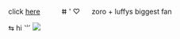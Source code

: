 click [here](https://luzo.straw.page) ‎ ‎ ‎ ‎ ‎ ‎ ‎ ‎ ‎ ‎ ⵌ ' ♡ ‎ ‎ ‎ ‎ ‎ ‎ ‎ ‎ ‎ ‎ zoro + luffys biggest fan

 ⇆ hi ⺌                   ![](https://64.media.tumblr.com/6b2d4848cbdafbfaa65b1c7f05a99f48/tumblr_inline_n66akgsACr1synnum.gif)
